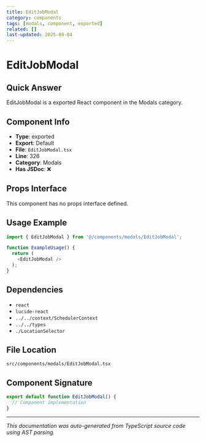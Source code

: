 ```yaml
---
title: EditJobModal
category: components
tags: [modals, component, exported]
related: []
last-updated: 2025-09-04
---
```


# EditJobModal

## Quick Answer
EditJobModal is a exported React component in the Modals category.

## Component Info

- **Type**: exported
- **Export**: Default
- **File**: `EditJobModal.tsx`
- **Line**: 326
- **Category**: Modals
- **Has JSDoc**: ❌

## Props Interface

This component has no props interface defined.

## Usage Example

```typescript
import { EditJobModal } from '@/components/modals/EditJobModal';

function ExampleUsage() {
  return (
    <EditJobModal />
  );
}
```

## Dependencies


- `react`
- `lucide-react`
- `../../context/SchedulerContext`
- `../../types`
- `./LocationSelector`


## File Location

`src/components/modals/EditJobModal.tsx`

## Component Signature

```typescript
export default function EditJobModal() { 
  // Component implementation
}
```

---

*This documentation was auto-generated from TypeScript source code using AST parsing.*